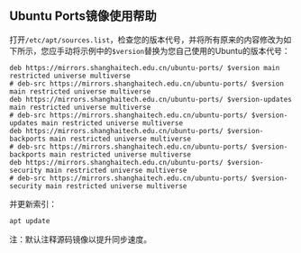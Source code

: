 ## Ubuntu Ports镜像使用帮助

打开`/etc/apt/sources.list`，检查您的版本代号，并将所有原来的内容修改为如下所示，您应手动将示例中的`$version`替换为您自己使用的Ubuntu的版本代号：

```
deb https://mirrors.shanghaitech.edu.cn/ubuntu-ports/ $version main restricted universe multiverse
# deb-src https://mirrors.shanghaitech.edu.cn/ubuntu-ports/ $version main restricted universe multiverse
deb https://mirrors.shanghaitech.edu.cn/ubuntu-ports/ $version-updates main restricted universe multiverse
# deb-src https://mirrors.shanghaitech.edu.cn/ubuntu-ports/ $version-updates main restricted universe multiverse
deb https://mirrors.shanghaitech.edu.cn/ubuntu-ports/ $version-backports main restricted universe multiverse
# deb-src https://mirrors.shanghaitech.edu.cn/ubuntu-ports/ $version-backports main restricted universe multiverse
deb https://mirrors.shanghaitech.edu.cn/ubuntu-ports/ $version-security main restricted universe multiverse
# deb-src https://mirrors.shanghaitech.edu.cn/ubuntu-ports/ $version-security main restricted universe multiverse
```

并更新索引：

```bash
apt update
```

注：默认注释源码镜像以提升同步速度。
